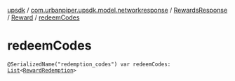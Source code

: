 [upsdk](../../../index.md) / [com.urbanpiper.upsdk.model.networkresponse](../../index.md) / [RewardsResponse](../index.md) / [Reward](index.md) / [redeemCodes](./redeem-codes.md)

# redeemCodes

`@SerializedName("redemption_codes") var redeemCodes: `[`List`](https://kotlinlang.org/api/latest/jvm/stdlib/kotlin.collections/-list/index.html)`<`[`RewardRedemption`](../-reward-redemption/index.md)`>`
